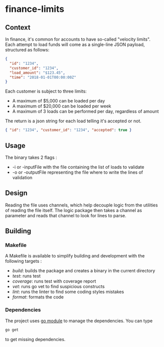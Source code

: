 # finance-limits
## Context
In finance, it's common for accounts to have so-called "velocity limits". 
Each attempt to load funds will come as a single-line JSON payload, structured as follows:

```json
{
  "id": "1234",
  "customer_id": "1234",
  "load_amount": "$123.45",
  "time": "2018-01-01T00:00:00Z"
}
```

Each customer is subject to three limits:

- A maximum of $5,000 can be loaded per day
- A maximum of $20,000 can be loaded per week
- A maximum of 3 loads can be performed per day, regardless of amount

The return is a json string for each load telling it's accepted or not.
```json
{ "id": "1234", "customer_id": "1234", "accepted": true }
```


## Usage
The binary takes 2 flags :
- -i or -inputFile with the file containing the list of loads to validate
- -o or -outputFile representing the file where to write the lines of validation
## Design
Reading the file uses channels, which help decouple logic from the utilities of reading the file itself. The logic package 
then takes a channel as parameter and reads that channel to look for lines to parse.
## Building
### Makefile
A Makefile is available to simplify building and development with the following targets :
- *build*: builds the package and creates a binary in the current directory
- *test*: runs test
- *coverage*: runs test with coverage report
- *vet*: runs go vet to find suspicious constructs
- *lint*: runs the linter to find some coding styles mistakes
- *format*: formats the code
### Dependencies
The project uses [go module](https://blog.golang.org/using-go-modules) to manage the dependencies. You can type
```bash
go get
```
to get missing dependencies.
